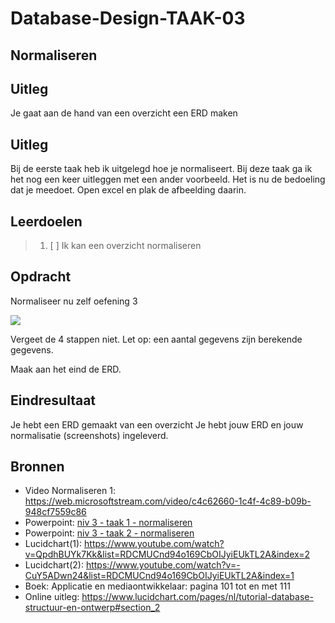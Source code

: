 # Database-Design-TAAK-03

## Normaliseren

## Uitleg
Je gaat aan de hand van een overzicht een ERD maken


## Uitleg
Bij de eerste taak heb ik uitgelegd hoe je normaliseert. Bij deze taak ga ik het nog een keer uitleggen met een ander voorbeeld. Het is nu de bedoeling dat je meedoet.
Open excel en plak de afbeelding daarin. 

## Leerdoelen
> 1. [ ] Ik kan een overzicht normaliseren

## Opdracht

Normaliseer nu zelf oefening 3

<img src="https://raw.githubusercontent.com/ROC-van-Amsterdam-College-Amstelland/DATABASE-DESIGN/master/niveau3/taak03/oefening 3.png">

Vergeet de 4 stappen niet.
Let op: een aantal gegevens zijn berekende gegevens.

Maak aan het eind de ERD.

## Eindresultaat

Je hebt een ERD gemaakt van een overzicht
Je hebt jouw ERD en jouw normalisatie (screenshots) ingeleverd.

## Bronnen
- Video Normaliseren 1: https://web.microsoftstream.com/video/c4c62660-1c4f-4c89-b09b-948cf7559c86 
- Powerpoint: <a href="https://github.com/ROC-van-Amsterdam-College-Amstelland/DATABASE-DESIGN/blob/master/niveau3/taak01/niv 3 - taak 1 - normaliseren.pdf">niv 3 - taak 1 - normaliseren</a>  
- Powerpoint: <a href="https://github.com/ROC-van-Amsterdam-College-Amstelland/DATABASE-DESIGN/blob/master/niveau3/taak02/niv 3 - taak 2 - normaliseren.pdf">niv 3 - taak 2 - normaliseren</a>  
- Lucidchart(1): https://www.youtube.com/watch?v=QpdhBUYk7Kk&list=RDCMUCnd94o169CbOIJyiEUkTL2A&index=2  
- Lucidchart(2): https://www.youtube.com/watch?v=-CuY5ADwn24&list=RDCMUCnd94o169CbOIJyiEUkTL2A&index=1  
- Boek: Applicatie en mediaontwikkelaar: pagina 101 tot en met 111  
- Online uitleg: https://www.lucidchart.com/pages/nl/tutorial-database-structuur-en-ontwerp#section_2  
